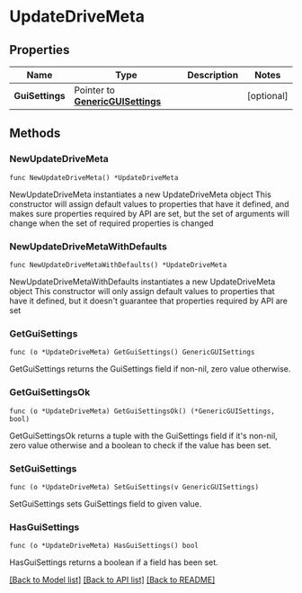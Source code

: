 # UpdateDriveMeta

## Properties

Name | Type | Description | Notes
------------ | ------------- | ------------- | -------------
**GuiSettings** | Pointer to [**GenericGUISettings**](GenericGUISettings.md) |  | [optional] 

## Methods

### NewUpdateDriveMeta

`func NewUpdateDriveMeta() *UpdateDriveMeta`

NewUpdateDriveMeta instantiates a new UpdateDriveMeta object
This constructor will assign default values to properties that have it defined,
and makes sure properties required by API are set, but the set of arguments
will change when the set of required properties is changed

### NewUpdateDriveMetaWithDefaults

`func NewUpdateDriveMetaWithDefaults() *UpdateDriveMeta`

NewUpdateDriveMetaWithDefaults instantiates a new UpdateDriveMeta object
This constructor will only assign default values to properties that have it defined,
but it doesn't guarantee that properties required by API are set

### GetGuiSettings

`func (o *UpdateDriveMeta) GetGuiSettings() GenericGUISettings`

GetGuiSettings returns the GuiSettings field if non-nil, zero value otherwise.

### GetGuiSettingsOk

`func (o *UpdateDriveMeta) GetGuiSettingsOk() (*GenericGUISettings, bool)`

GetGuiSettingsOk returns a tuple with the GuiSettings field if it's non-nil, zero value otherwise
and a boolean to check if the value has been set.

### SetGuiSettings

`func (o *UpdateDriveMeta) SetGuiSettings(v GenericGUISettings)`

SetGuiSettings sets GuiSettings field to given value.

### HasGuiSettings

`func (o *UpdateDriveMeta) HasGuiSettings() bool`

HasGuiSettings returns a boolean if a field has been set.


[[Back to Model list]](../README.md#documentation-for-models) [[Back to API list]](../README.md#documentation-for-api-endpoints) [[Back to README]](../README.md)


